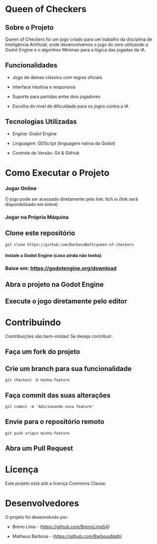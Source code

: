 # Queen of Checkers



## Sobre o Projeto

Queen of Checkers foi um jogo criado para um trabalho da disciplina de Inteligência Artificial, onde desenvolvemos o jogo do zero utilizando a Godot Engine e o algoritmo Minimax para a lógica das jogadas da IA.

## Funcionalidades

- Jogo de damas clássico com regras oficiais

- Interface intuitiva e responsiva

- Suporte para partidas entre dois jogadores

- Escolha do nivel de dificuldade para os jogos contra a IA


## Tecnologias Utilizadas

- Engine: Godot Engine

- Linguagem: GDScript (linguagem nativa da Godot)

- Controle de Versão: Git & GitHub


# Como Executar o Projeto


### Jogar Online

O jogo pode ser acessado diretamente pelo link:
Itch.io (link será disponibilizado em breve)


### Jogar na Própria Máquina


## Clone este repositório
```
git clone https://github.com/BarbosaNath/queen-of-checkers
```

#### Instale a Godot Engine (caso ainda não tenha)

### Baixe em: https://godotengine.org/download

## Abra o projeto na Godot Engine

## Execute o jogo diretamente pelo editor



# Contribuindo

Contribuições são bem-vindas! Se deseja contribuir:

## Faça um fork do projeto

## Crie um branch para sua funcionalidade
```
git checkout -b minha-feature
```

## Faça commit das suas alterações
```
git commit -m 'Adicionando nova feature'
```

## Envie para o repositório remoto
```
git push origin minha-feature
```

## Abra um Pull Request



# Licença

Este projeto está sob a licença Commons Clause.



# Desenvolvedores

O projeto foi desenvolvido por:

- Breno Lima - (https://github.com/BrenoLima54)

- Matheus Barbosa - (https://github.com/BarbosaNath)
